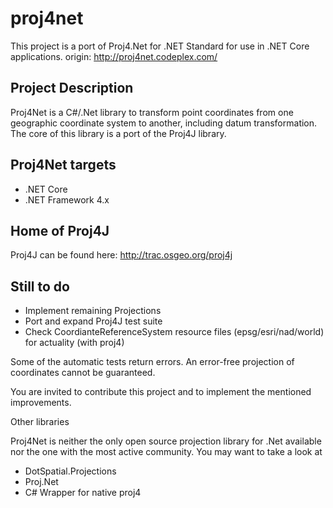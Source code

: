 # proj4net

This project is a port of Proj4.Net for .NET Standard for use in .NET Core applications. 
origin: http://proj4net.codeplex.com/

## Project Description

Proj4Net is a C#/.Net library to transform point coordinates from one geographic coordinate system to another, 
including datum transformation. The core of this library is a port of the Proj4J library.

## Proj4Net targets

* .NET Core
* .NET Framework 4.x

## Home of Proj4J

Proj4J can be found here: http://trac.osgeo.org/proj4j

## Still to do

* Implement remaining Projections
* Port and expand Proj4J test suite
* Check CoordianteReferenceSystem resource files (epsg/esri/nad/world) for actuality (with proj4)

Some of the automatic tests return errors. 
An error-free projection of coordinates cannot be guaranteed.

You are invited to contribute this project and to implement the mentioned improvements.

Other libraries

Proj4Net is neither the only open source projection library for .Net available nor the one with the most active 
community. You may want to take a look at

* DotSpatial.Projections
* Proj.Net
* C# Wrapper for native proj4
